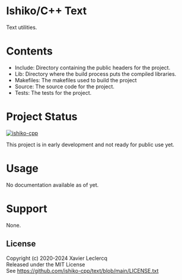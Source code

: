 # Ishiko/C++ Text

Text utilities.

# Contents

- Include: Directory containing the public headers for the project.
- Lib: Directory where the build process puts the compiled libraries.
- Makefiles: The makefiles used to build the project
- Source: The source code for the project.
- Tests: The tests for the project.

# Project Status

[![ishiko-cpp](https://circleci.com/gh/ishiko-cpp/text.svg?style=shield)](https://circleci.com/gh/ishiko-cpp/text)

This project is in early development and not ready for public use yet.

# Usage

No documentation available as of yet.

# Support

None.


## License

Copyright (c) 2020-2024 Xavier Leclercq\
Released under the MIT License\
See https://github.com/ishiko-cpp/text/blob/main/LICENSE.txt

